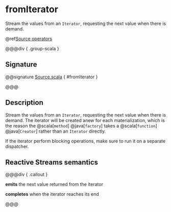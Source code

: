 # fromIterator

Stream the values from an `Iterator`, requesting the next value when there is demand.

@ref[Source operators](../index.md#source-operators)

@@@div { .group-scala }

## Signature

@@signature [Source.scala](/akka-stream/src/main/scala/akka/stream/scaladsl/Source.scala) { #fromIterator }

@@@

## Description

Stream the values from an `Iterator`, requesting the next value when there is demand. The iterator will be created anew
for each materialization, which is the reason the @scala[`method`] @java[`factory`] takes a @scala[`function`] @java[`Creator`] rather than an `Iterator` directly.

If the iterator perform blocking operations, make sure to run it on a separate dispatcher.

## Reactive Streams semantics

@@@div { .callout }

**emits** the next value returned from the iterator

**completes** when the iterator reaches its end

@@@

